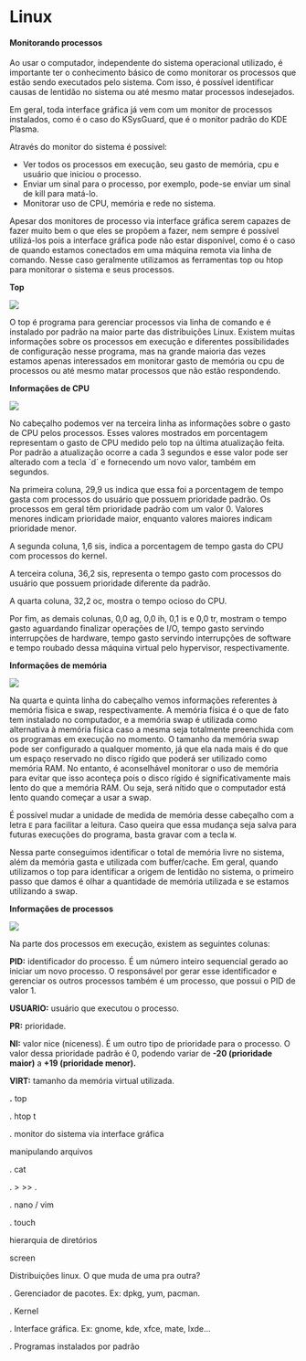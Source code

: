# Linux

#### **Monitorando processos**

Ao usar o computador, independente do sistema operacional utilizado, é importante ter o conhecimento básico de como monitorar os processos que estão sendo executados pelo sistema. Com isso, é possível identificar causas de lentidão no sistema ou até mesmo matar processos indesejados.

Em geral, toda interface gráfica já vem com um monitor de processos instalados, como é o caso do KSysGuard, que é o monitor padrão do KDE Plasma. 

Através do monitor do sistema é possível:

* Ver todos os processos em execução, seu gasto de memória, cpu e usuário que iniciou o processo.
* Enviar um sinal para o processo, por exemplo, pode-se enviar um sinal de kill para matá-lo.
* Monitorar uso de CPU, memória e rede no sistema.

Apesar dos monitores de processo via interface gráfica serem capazes de fazer muito bem o que eles se propõem a fazer, nem sempre é possível utilizá-los pois a interface gráfica pode não estar disponível, como é o caso de quando estamos conectados em uma máquina remota via linha de comando. Nesse caso geralmente utilizamos as ferramentas top ou htop para monitorar o sistema e seus processos.

**Top**

![](https://lh4.googleusercontent.com/BxYAgWFjw0XKSZ1uq2kN8CY8YGHGR7mzQL9XaMpnCHiT5yhVqmsfLnB2iHwFvMMzOuz0pCNXUQRknUCOr240RUaPlatJpNovkRRRdQCDvdBf5-4ovs4qxLsF-_A7lbdEv-y9_VoD)

O top é programa para gerenciar processos via linha de comando e é instalado por padrão na maior parte das distribuições Linux. Existem muitas informações sobre os processos em execução e diferentes possibilidades de configuração nesse programa, mas na grande maioria das vezes estamos apenas interessados em monitorar gasto de memória ou cpu de processos ou até mesmo matar processos que não estão respondendo.

**Informações de CPU**

![](https://lh3.googleusercontent.com/_8aauaOxEYyjbyw8TKrEM0PAZRHcI5nT3V5WVsx6aBs_o2KjwRNYfY3jDeG8UNR4qrqGEU6NSt4lcQDam_n0jxDZvwpqCaXThwmOIqz6LygJ6WUHnokk8W96il2jeqAn0CYtL4yB)

No cabeçalho podemos ver na terceira linha as informações sobre o gasto de CPU pelos processos. Esses valores mostrados em porcentagem representam o gasto de CPU medido pelo top na última atualização feita. Por padrão a atualização ocorre a cada 3 segundos e esse valor pode ser alterado com a tecla \`d\` e fornecendo um novo valor, também em segundos.

Na primeira coluna, 29,9 us indica que essa foi a porcentagem de tempo gasta com processos do usuário que possuem prioridade padrão. Os processos em geral têm prioridade padrão com um valor 0. Valores menores indicam prioridade maior, enquanto valores maiores indicam prioridade menor.

A segunda coluna, 1,6 sis, indica a porcentagem de tempo gasta do CPU com processos do kernel.

A terceira coluna, 36,2 sis, representa o tempo gasto com processos do usuário que possuem prioridade diferente da padrão.

A quarta coluna, 32,2 oc, mostra o tempo ocioso do CPU.

Por fim, as demais colunas, 0,0 ag, 0,0 ih, 0,1 is e 0,0 tr, mostram o tempo gasto aguardando finalizar operações de I/O, tempo gasto servindo interrupções de hardware, tempo gasto servindo interrupções de software e tempo roubado dessa máquina virtual pelo hypervisor, respectivamente.

**Informações de memória**

![](https://lh5.googleusercontent.com/m8s48QU6MoxMlntaAVyuxzWFf5mQiCNw-adVAP0iKYOWR3iE0YOP58viLEpIMO13nPLNoz1BOeSnCDmHzx3qE0IvjEWUnrfAUDwhkAnq7TLdjE5yuXKCRiOJrwG1WwXF3X5krKvX)

Na quarta e quinta linha do cabeçalho vemos informações referentes à memória física e swap, respectivamente. A memória física é o que de fato tem instalado no computador, e a memória swap é utilizada como alternativa à memória física caso a mesma seja totalmente preenchida com os programas em execução no momento. O tamanho da memória swap pode ser configurado a qualquer momento, já que ela nada mais é do que um espaço reservado no disco rígido que poderá ser utilizado como memória RAM. No entanto, é aconselhável monitorar o uso de memória para evitar que isso aconteça pois o disco rígido é significativamente mais lento do que a memória RAM. Ou seja, será nítido que o computador está lento quando começar a usar a swap.

É possível mudar a unidade de medida de memória desse cabeçalho com a letra `E` para facilitar a leitura. Caso queira que essa mudança seja salva para futuras execuções do programa, basta gravar com a tecla `W`.

Nessa parte conseguimos identificar o total de memória livre no sistema, além da memória gasta e utilizada com buffer/cache. Em geral, quando utilizamos o top para identificar a origem de lentidão no sistema, o primeiro passo que damos é olhar a quantidade de memória utilizada e se estamos utilizando a swap.

**Informações de processos**

![](https://lh5.googleusercontent.com/xDX-84fw698Ud4aZ9-tNck6RqI56othBKRBeBOTdtZG6cq-z2Yo0zlkzWvAaIaBmJMihqahijVgTXZxnhZTQjR4nwDdUaYtwka1OqIwgAa1__0T1PgOB_o9m7887Aii_cYPXQVIQ)

Na parte dos processos em execução, existem as seguintes colunas:

**PID:** identificador do processo. É um número inteiro sequencial gerado ao iniciar um novo processo. O responsável por gerar esse identificador e gerenciar os outros processos também é um processo, que possui o PID de valor 1. 

**USUARIO:** usuário que executou o processo.

**PR:** prioridade.

**NI:** valor nice \(niceness\). É um outro tipo de prioridade para o processo. O valor dessa prioridade padrão é 0, podendo variar de **-20 \(prioridade maior\)** a **+19 \(prioridade menor\).**

**VIRT:** tamanho da memória virtual utilizada. 

  **.** top

  . htop t

  . monitor do sistema via interface gráfica

manipulando arquivos

  . cat

  . &gt; &gt;&gt; .

  . nano / vim

  . touch

hierarquia de diretórios

screen  


Distribuições linux. O que muda de uma pra outra?

  . Gerenciador de pacotes. Ex: dpkg, yum, pacman.

  . Kernel

  . Interface gráfica. Ex: gnome, kde, xfce, mate, lxde…

  . Programas instalados por padrão  


